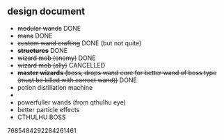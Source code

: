 design document
-----

- ~~modular wands~~ DONE
- ~~mana~~ DONE
- ~~custom wand crafting~~ DONE (but not quite)
- ~~**structures**~~ DONE
- ~~wizard mob (enemy)~~ DONE
- ~~wizard mob (ally)~~ CANCELLED
- ~~**master wizards** (boss, drops wand core for better wand of boss type (must be killed with correct wand))~~ DONE
- potion distillation machine
- 
- powerfuller wands (from qthulhu eye)
- better particle effects
- CTHULHU BOSS


7685484292284261461